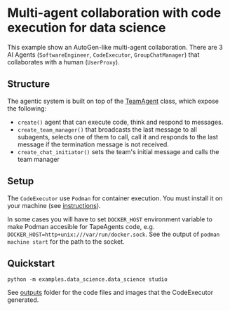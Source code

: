 # Multi-agent collaboration with code execution for data science
This example show an AutoGen-like multi-agent collaboration. There are 3 AI Agents (`SoftwareEngineer`, `CodeExecutor`, `GroupChatManager`) that collaborates with a human (`UserProxy`).

## Structure
The agentic system is built on top of the [TeamAgent](../../tapeagents/team.py) class, which expose the following:
- `create()` agent that can execute code, think and respond to messages.
- `create_team_manager()` that broadcasts the last message to all subagents, selects one of them to call, call it and responds to the last message if the termination message is not received.
- `create_chat_initiator()` sets the team's initial message and calls the team manager

## Setup
The `CodeExecutor` use `Podman` for container execution. You must install it on your machine (see [instructions](https://podman.io/getting-started/installation.html)).

In some cases you will have to set `DOCKER_HOST` environment variable to make Podman accesible for TapeAgents code, e.g. `DOCKER_HOST=http+unix:///var/run/docker.sock`. See the output of `podman machine start` for the path to the socket.

## Quickstart
```
python -m examples.data_science.data_science studio
```

See [outputs](../../outputs/) folder for the code files and images that the CodeExecutor generated.

